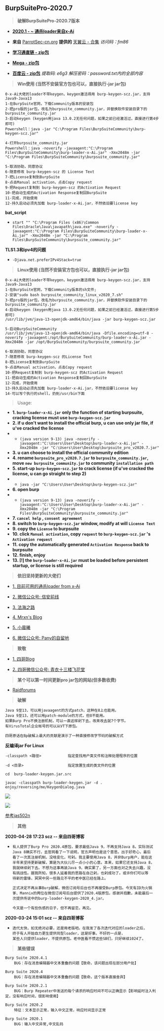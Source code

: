 ## BurpSuitePro-2020.7

> **破解BurpSuitePro-2020.7版本**

- **[2020.1 - ~ 通杀loader来自x-Ai](https://github.com/x-Ai/BurpSuiteLoader)**

- **来自** [ParrotSec-cn.org](https://parrotsec-cn.org/) **提供的** [天翼云 - 合集](https://cloud.189.cn/t/E7fyIfuQRzu2) *访问码：fm86*

- **[学习通直链 - zip包](http://d0.ananas.chaoxing.com/download/ca0cf2d8edea5945f8234fec7172b2b1?fn=burpsuite_pro_v2020.7)**

- **[Mega - zip包](https://mega.nz/file/b94zzJSB#-gER_2ZVsRVfeoGRfdryNyKSZYFrv7ZaLQ8BKziMZIE)**

- **[百度云 - zip包](https://pan.baidu.com/s/1Umg1ka4g7fjrFhnS12WH2g)** *提取码: e6g3* *解压密码：password.txt内的全部内容*

> **Win使用 (当然不安装官方包也可以，直接执行-jar jar包)**

  ```
  0-x-Ai大佬的loader不带keygen，keygen激活得用 burp-keygen-scz.jar，支持Java9-Java13
  1-在BurpSuite官网，下载Community版本的安装包
  2-把pro版的jar包，改名为burpsuite_community.jar，并替换软件安装目录下的burpsuite_community.jar
  3-启动keygen (keygen用java 13.0.2无任何问题，如果之前已经激活过，直接进行第4步即可)
  Powershell：java -jar "C:\Program Files\BurpSuiteCommunity\burp-keygen-scz.jar"

  4-打开burpsuite_community.jar
  Powershell：java -noverify -javaagent:"C:\Program Files\BurpSuiteCommunity\burp-loader-x-Ai.jar" -Xmx2048m -jar "C:\Program Files\BurpSuiteCommunity\burpsuite_community.jar"
  
  5-取消协助，同意协议
  6-随意修改 burp-keygen-scz 的 License Text
  7-把License复制到BurpSuite
  8-点击Manual activation，点击Copy request
  9-把Request复制到 burp-keygen-scz 的Activation Request
  10-把自动生成的Activation Response复制回BurpSuite
  11-完成，开始使用
  12-持久启动必须先加载 burp-loader-x-Ai.jar，不然依旧要license key
  ```

**bat_script**

- `start "" "C:\Program Files (x86)\Common Files\Oracle\Java\javapath\java.exe" -noverify -javaagent:"C:\Program Files\BurpSuiteCommunity\burp-loader-x-Ai.jar" -Xmx2048m -jar "C:\Program Files\BurpSuiteCommunity\burpsuite_community.jar"`

**TLS1.3和ipv4的问题**

- `-Djava.net.preferIPv4Stack=true`

> **Linux使用 (当然不安装官方包也可以，直接执行-jar jar包)**

  ```
  0-x-Ai大佬的loader不带keygen，keygen激活得用 burp-keygen-scz.jar，支持Java9-Java13
  1-在BurpSuite官网，下载Community版本的sh文件;
  2-安装"sudo bash burpsuite_community_linux_v2020_7.sh"
  3-把pro版的jar包，改名为burpsuite_community.jar，并替换软件安装目录下的burpsuite_community.jar
  4-启动keygen (keygen用java 13.0.2无任何问题，如果之前已经激活过，直接进行第5步即可)
  /usr/lib/jvm/java-13-openjdk-amd64/bin/java -jar burp-keygen-scz.jar

  5-启动BurpSuiteCommunity
  /usr/lib/jvm/java-13-openjdk-amd64/bin/java -Dfile.encoding=utf-8 -noverify -javaagent:/opt/BurpSuiteCommunity/burp-loader-x-Ai.jar -Xmx2048m -jar /opt/BurpSuiteCommunity/burpsuite_community.jar

  6-取消协助，同意协议
  7-随意修改 burp-keygen-scz 的License Text
  8-把License复制到BurpSuite
  9-点击Manual activation，点击Copy request
  10-把Request复制到 burp-keygen-scz 的Activation Request
  11-把自动生成的Activation Response复制回BurpSuite
  12-完成，开始使用
  13-持久启动必须先加载 burp-loader-x-Ai.jar，不然依旧要license key
  14-可以写个执行的shell，扔到/usr/bin下面
  ```
> Usage:

- **1. `burp-loader-x-Ai.jar` only the function of starting burpsuite, cracking license must use `burp-keygen-scz.jar`**
- **2. if u don't want to install the official burp, u can use only jar file, if u've cracked the license**
- - `(java version 9-13) java -noverify -javaagent:"C:\Users\User\Desktop\burp-loader-x-Ai.jar" -Xmx2048m -jar "C:\Users\User\Desktop\burpsuite_pro_v2020.7.jar"`
- **3. u can choose to install the official community edition**
- **4. rename `burpsuite_pro_v2020.7.jar` to `burpsuite_community.jar`, move `new burpsuite_community.jar` to community `installation path`**
- **5. start-up `burp-keygen-scz.jar` to crack license (if u've cracked the license, u can go straight to step 2)**
- - `java -jar "C:\Users\User\Desktop\burp-keygen-scz.jar"`
- **6. open burp**
- - `(java version 9-13) java -noverify -javaagent:"C:\Users\User\Desktop\burp-loader-x-Ai.jar" -Xmx2048m -jar "C:\Program Files\BurpSuiteCommunity\burpsuite_community.jar"`
- **7. `cancel help` , `consent agreement`**
- **8. switch to `burp-keygen-scz.jar` window, modify at will `License Text`**
- **9. copy the `License` to burpsuite**
- **10. click `Manual activation`, copy `request` to `burp-keygen-scz.jar` 's `Activation request`**
- **11. copy the automatically generated `Activation Response` back to burpsuite**
- **12. finish, enjoy**
- **13. [!] the `burp-loader-x-Ai.jar` must be loaded before persistent startup, or license is still required**

> **依旧坚持更新的大佬们**

- [1. 目前可用的通杀loader from x-Ai](https://github.com/x-Ai/BurpSuiteLoader)

- [2. 微信公众号: 信安前线]()

- [3. 法海之路](https://www.fahai.org/)

- [4. Mrxn's Blog](https://mrxn.net/)

- [5. 小晨曦](https://xcxmiku.com/)

- [6. 微信公众号: Pany的自留地]()

> **致敬**

- [1. 四哥Blog](http://scz.617.cn:8/misc/201910151519.txt)

- [2. 四哥微信公众号: 青衣十三楼飞花堂]()

> **某个可以第一时间更新pro jar包的网站(但多数收费)**

- [Raidforums](https://raidforums.com/Forum-Cracking-Tools)

> **破解**

```
Java 9至13，可以用javaagent的方式patch，这种在8上也能用。
Java 9至13，还可以用patch-module的方式，但8不能用。
如果Burp Pro不换注册机制，可以一直这样剁下去，改来改去就7个字节。
有VirusTotal企业帐号的可以从VT下原包。

四哥原话在Bp破解上最大的贡献是演示了一种直接修改字节码的破解方式
```

**反编译jar For Linux**

```
-classpath <路径>            指定查找用户类文件和注释处理程序的位置

-d <目录>                    指定放置生成的类文件的位置

cd  burp-loader-keygen.jar.src

javac -classpath burp-loader-keygen.jar -d . enjoy/reversing/me/KeygenDialog.java
```

![](https://github.com/jas502n/BurpSuite_Pro_v1.7.37/blob/master/javac.jpg)

![](https://github.com/jas502n/BurpSuite_Pro_v1.7.37/raw/master/JD-GUI.jpg)

[参考jas502n](https://github.com/jas502n/BurpSuite_Pro_v1.7.37/blob/master/README.md)

> **其他**

**2020-04-28 17:23 scz -- 来自四哥博客**

- ```
  有人提供了Burp Pro 2020.4原包，要求最低Java 9，不再支持Java 8。实际测试
  Java 8确实不行，去官网看了一下说明，官方声明也是这个意思。出于好奇心，最后
  看了一次其注册机制，没啥变化，可剁。我主要使用Java 8，并非Burp用户，能在这
  半年来坚持更新破解，算是为大伙儿尽一点小小的心意。本来，如果它还支持Java 8，
  我就继续剁下去。不想为这事再装Java 9，确实累了，另一方面也对之失去兴趣，没
  有挑战性。据我所知，很多人延着我的思路在自己剁，也剁成功了。或许你们可以等
  待新的雷锋，冥冥中另一些路见不平的老中医已经在路上。
  
  正式决定不再从事Burp破解，微信订阅号后台也不再接受Burp原包。今天有ID为火锅
  爹、Mannix的两位在微信订阅号后台提供了2020.4版原包，感谢并抱歉，未能最后一
  次提供传说中的burp-loader-keygen-2020_4.jar。
  
  今天是一个有些伤感的日子，但不再留恋，再见。
  ```

**2020-03-24 15:01 scz -- 来自四哥博客**

- ```
  迭代太快，如无绝对必要，还是用老版吧。在我发了各次迭代对应的loader之后，
  终于有人开始自力更生提供同型loader，这是好事。不好的一点是，
  某些人只提供loader，不提供原包。老中医看不惯这些SB们，只好继续1024了。
  ```

> **某些错误**

```
Burp Suite 2020.4.1
    BUG：存在消息编辑器中文本重叠的问题【致命，该问题出现在部分用户处】

Burp Suite 2020.4
    BUG：存在消息编辑器中文本重叠的问题【致命，这个版本直接舍弃】

Burp Suite 2020.2.1
    BUG：Burp Repeater中发送的每个请求的响应时间不可以正确显示【影响延时注入判定，没有响应时间，很影响使用】

Burp Suite 2020.2
    特征：文本显示正常，输入中文正常，响应时间显示正常

Burp Suite 2020.1
    BUG：输入中文异常,中文乱码
```
